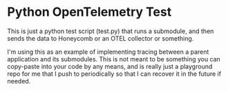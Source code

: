 # Python OpenTelemetry Test

This is just a python test script (test.py) that runs a submodule, and then sends the data to Honeycomb or an OTEL collector or something.

I'm using this as an example of implementing tracing between a parent application and its submodules.  This is not meant to be something you can copy-paste into your code by any means, and is really just a playground repo for me that I push to periodically so that I can recover it in the future if needed.
